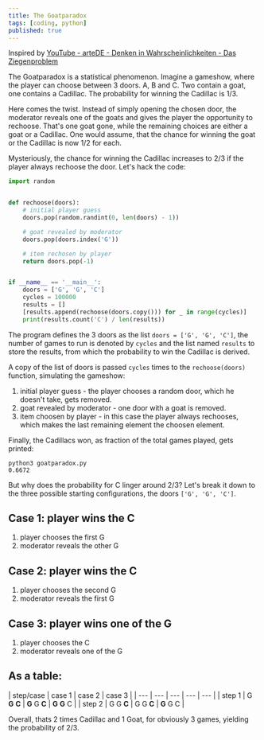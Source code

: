 ```yaml
---
title: The Goatparadox
tags: [coding, python]
published: true
---
```

Inspired by [YouTube - arteDE - Denken in Wahrscheinlichkeiten - Das Ziegenproblem](https://www.youtube.com/watch?v=CYQZ_GrJwLA)

The Goatparadox is a statistical phenomenon. Imagine a gameshow, where the player can choose between 3 doors. A, B and C. Two contain a goat, one contains a Cadillac. The probability for winning the Cadillac is 1/3.

Here comes the twist. Instead of simply opening the chosen door, the moderator reveals one of the goats and gives the player the opportunity to rechoose. That's one goat gone, while the remaining choices are either a goat or a Cadillac. One would assume, that the chance for winning the goat or the Cadillac is now 1/2 for each.

Mysteriously, the chance for winning the Cadillac increases to 2/3 if the player always rechoose the door. Let's hack the code:

``` python
import random


def rechoose(doors):
    # initial player guess
    doors.pop(random.randint(0, len(doors) - 1))

    # goat revealed by moderator
    doors.pop(doors.index('G'))

    # item rechosen by player
    return doors.pop(-1)


if __name__ == '__main__':
    doors = ['G', 'G', 'C']
    cycles = 100000
    results = []
    [results.append(rechoose(doors.copy())) for _ in range(cycles)]
    print(results.count('C') / len(results))

```

The program defines the 3 doors as the list `doors = ['G', 'G', 'C']`, the number of games to run is denoted by `cycles` and the list named `results` to store the results, from which the probability to win the Cadillac is derived.

A copy of the list of doors is passed `cycles` times to the `rechoose(doors)` function, simulating the gameshow:

1. initial player guess - the player chooses a random door, which he doesn't take, gets removed.
2. goat revealed by moderator - one door with a goat is removed.
3. item choosen by player - in this case the player always rechooses, which makes the last remaining element the choosen element.

Finally, the Cadillacs won, as fraction of the total games played, gets printed:

``` terminal
python3 goatparadox.py
0.6672
```

But why does the probability for C linger around 2/3? Let's break it down to the three possible starting configurations, the doors `['G', 'G', 'C']`.

## Case 1: player wins the C
1. player chooses the first G
2. moderator reveals the other G

## Case 2: player wins the C
1. player chooses the second G
2. moderator reveals the first G

## Case 3: player wins one of the G
1. player chooses the C
2. moderator reveals one of the G

## As a table:

| step/case | case 1 | case 2 | case 3 |
| --- | --- | --- | --- | --- |
| step 1 | G **G** **C** | **G** G **C** | **G** **G** C |
| step 2 | G G **C** | G G **C** | **G** G C |

Overall, thats 2 times Cadillac and 1 Goat, for obviously 3 games, yielding the probability of 2/3.
